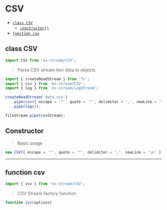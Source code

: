 # CSV

- [`class CSV`](#class-csv)
  - [`constructor()`](#csv-constructor-constructor)
- [`function csv`](#function-csv)

<a id="class-csv"></a><h2>class CSV</h2>
``` javascript
import CSV from 'ex-stream/CSV';
```
> Parse CSV stream text data to objects



``` javascript
import { createReadStream } from 'fs';
import { csv } from 'ex-stream/CSV';
import { log } from 'ex-stream/LogStream';

createReadStream('data.csv')
   .pipe(csv({ escape = '"', quote = '"', delimiter = ',', newLine = '\n' }))
   .pipe(log());

fileStream.pipe(csvStream);
```



<h2>Constructor</h2>
<a id="csv-constructor-constructor"></a>



> Basic usage


``` javascript
new CSV({ escape = '"', quote = '"', delimiter = ',', newLine = '\n' });
```


---

<a id="function-csv"></a><h2>function csv</h2>
``` javascript
import { csv } from 'ex-stream/CSV';
```
> CSV Stream factory function

``` javascript
function csv(options)
```
